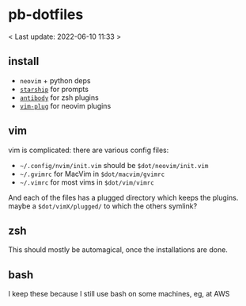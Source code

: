 # pb-dotfiles

< Last update: 2022-06-10 11:33 >


## install
* `neovim` + python deps
* [`starship`](https://starship.rs/) for prompts
* [`antibody`](https://getantibody.github.io/) for zsh plugins
* [`vim-plug`](https://github.com/junegunn/vim-plug) for neovim plugins


## vim

vim is complicated: there are various config files:

* `~/.config/nvim/init.vim` should be `$dot/neovim/init.vim`
* `~/.gvimrc` for MacVim in `$dot/macvim/gvimrc`
* `~/.vimrc` for most vims in `$dot/vim/vimrc`

And each of the files has a plugged directory which keeps the plugins. maybe a `$dot/vimX/plugged/` to which the others symlink?

## zsh 

This should mostly be automagical, once the installations are done.

## bash 

I keep these because I still use bash on some machines, eg, at AWS

<!-- done -->
